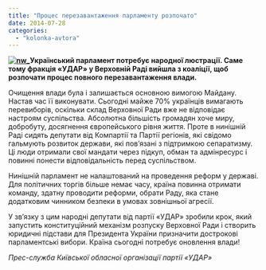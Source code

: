 ```yaml
---
title: "Процес перезавантаження парламенту розпочато"
date: 2014-07-28
categories: 
  - "kolonka-avtora"
---
```


**[![nw_](https://mpz.brovary.org/wp-content/uploads/2014/07/nw_.jpg)](https://mpz.brovary.org/wp-content/uploads/2014/07/nw_.jpg)Український парламент потребує народної люстрації. Саме тому фракція «УДАР» у Верховній Раді вийшла з коаліції, щоб розпочати процес повного перезавантаження влади.**

Очищення влади була і залишається основною вимогою Майдану. Настав час її виконувати. Сьогодні майже 70% українців вимагають перевиборів, оскільки склад Верховної Ради вже не відповідає настроям суспільства. Абсолютна більшість громадян хоче миру, добробуту, досягнення європейського рівня життя. Проте в нинішній Раді сидять депутати від Компартії та Партії регіонів, які свідомо гальмують розвиток держави, які пов’язані з підтримкою сепаратизму. Ці люди отримали свої мандати через підкуп, обман та адмінресурс і повинні понести відповідальність перед суспільством.

Нинішній парламент не налаштований на проведення реформ у державі. Для політичних торгів більше немає часу, країна повинна отримати команду, здатну проводити реформи, обрати Раду, яка стане додатковим чинником безпеки в умовах зовнішньої агресії.

У зв’язку з цим народні депутати від партії «УДАР» зробили крок, який запустить конституційний механізм розпуску Верховної Ради і створить юридичні підстави для Президента України призначити дострокові парламентські вибори. Країна сьогодні потребує оновлення влади!

_Прес-служба Київської обласної організації партії «УДАР»_
